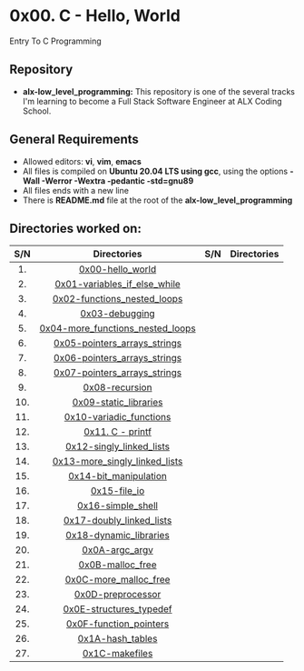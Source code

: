 # 0x00. C - Hello, World
Entry To C Programming

## Repository 
* **alx-low_level_programming:** This repository is one of the several tracks I'm learning to become a Full Stack Software Engineer at ALX Coding School.

## General Requirements
* Allowed editors: **vi**, **vim**, **emacs**
* All files is compiled on **Ubuntu 20.04 LTS using gcc**, using the options **-Wall -Werror -Wextra -pedantic -std=gnu89**
* All files ends with a new line
* There is **README.md** file at the root of the **alx-low_level_programming**


## Directories worked on:
| S/N   |       Directories          |  S/N |		Directories	     |
|:-----:|:--------------------:|:-----|:--------------------:|
|  1.   | [0x00-hello_world](https://github.com/KelvinMutuku/alx-low_level_programming/tree/master/0x00-hello_world)|  
|  2.   |[0x01-variables_if_else_while](https://github.com/KelvinMutuku/alx-low_level_programming/tree/master/0x01-variables_if_else_while) |  
|  3.   | [0x02-functions_nested_loops](https://github.com/KelvinMutuku/alx-low_level_programming/tree/master/0x02-functions_nested_loops)| 
|  4.   |[0x03-debugging](https://github.com/KelvinMutuku/alx-low_level_programming/tree/master/0x03-debugging) | 
|  5.   | [0x04-more_functions_nested_loops](https://github.com/KelvinMutuku/alx-low_level_programming/tree/master/0x04-more_functions_nested_loops)| 
|  6.   |[0x05-pointers_arrays_strings](https://github.com/KelvinMutuku/alx-low_level_programming/tree/master/0x05-pointers_arrays_strings) |
|  7.   | [0x06-pointers_arrays_strings](https://github.com/KelvinMutuku/alx-low_level_programming/tree/master/0x06-pointers_arrays_strings)|
|  8.   |[0x07-pointers_arrays_strings](https://github.com/KelvinMutuku/alx-low_level_programming/tree/master/0x07-pointers_arrays_strings) |
|  9.   | [0x08-recursion](https://github.com/KelvinMutuku/alx-low_level_programming/tree/master/0x08-recursion)|
|  10.   |[0x09-static_libraries](https://github.com/KelvinMutuku/alx-low_level_programming/tree/master/0x09-static_libraries) |
|  11.   | [0x10-variadic_functions](https://github.com/KelvinMutuku/alx-low_level_programming/tree/master/0x10-variadic_functions) |
|  12.   | [0x11. C - printf](https://github.com/Irene-Chebet/printf/tree/d1d0eec1f7af0d4872da34e0e840d10cb0fca5ee) |
|  13.   | [0x12-singly_linked_lists](https://github.com/KelvinMutuku/alx-low_level_programming/tree/master/0x12-singly_linked_lists) |
|  14.   | [0x13-more_singly_linked_lists](https://github.com/KelvinMutuku/alx-low_level_programming/tree/master/0x13-more_singly_linked_lists) |
|  15.   | [0x14-bit_manipulation](https://github.com/KelvinMutuku/alx-low_level_programming/tree/master/0x14-bit_manipulation) |
|  16.   | [0x15-file_io](https://github.com/KelvinMutuku/alx-low_level_programming/tree/master/0x15-file_io) |
|  17.   | [0x16-simple_shell](https://github.com/KelvinMutuku/alx-low_level_programming/tree/master/0x16-simple_shell) |
|  18.   | [0x17-doubly_linked_lists](https://github.com/KelvinMutuku/alx-low_level_programming/tree/master/0x17-doubly_linked_lists) |
|  19.   | [0x18-dynamic_libraries](https://github.com/KelvinMutuku/alx-low_level_programming/tree/master/0x18-dynamic_libraries) |
|  20.   | [0x0A-argc_argv](https://github.com/KelvinMutuku/alx-low_level_programming/tree/master/0x0A-argc_argv) |
|  21.   | [0x0B-malloc_free](https://github.com/KelvinMutuku/alx-low_level_programming/tree/master/0x0B-malloc_free) |
|  22.   | [0x0C-more_malloc_free](https://github.com/KelvinMutuku/alx-low_level_programming/tree/master/0x0C-more_malloc_free) |
|  23.   | [0x0D-preprocessor](https://github.com/KelvinMutuku/alx-low_level_programming/tree/master/0x0D-preprocessor) |
|  24.   | [0x0E-structures_typedef](https://github.com/KelvinMutuku/alx-low_level_programming/tree/master/0x0E-structures_typedef) |
|  25.   | [0x0F-function_pointers](https://github.com/KelvinMutuku/alx-low_level_programming/tree/master/0x0F-function_pointers) |
|  26.   | [0x1A-hash_tables](https://github.com/KelvinMutuku/alx-low_level_programming/tree/master/0x1A-hash_tables) |
|  27.   | [0x1C-makefiles](https://github.com/KelvinMutuku/alx-low_level_programming/tree/master/0x1C-makefiles) |

